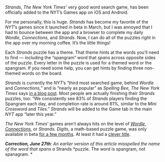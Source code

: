 *Strands*, *The New York Times’* very good word search game, has been officially added to the NYT’s Games app on iOS and Android.

For me personally, this is huge. *Strands* has become my favorite of the *NYT*’s games since it launched in beta in March, but I was annoyed that I had to bounce between the app and a browser to complete my daily *Wordle*, *Connections*, and *Strands*. Now, I can do all of the puzzles right in the app over my morning coffee. It’s the little things!

Each *Strands* puzzle has a theme. That theme hints at the words you’ll need to find — including the “spangram” word that *spans* across opposite sides of the puzzle. Every letter in the puzzle is used for a themed word or the spangram. If you need some help, you can get hints by finding three non-themed words on the board.

*Strands* is currently the *NYT*’s “third most searched game, behind *Wordle* and *Connections,*” and is “nearly as popular” as *Spelling Bee, The New York Times* says [in a blog post](https://www.nytco.com/press/solvers-can-now-play-strands-in-the-new-york-times-games-app/). Most people are actually finishing their *Strands* puzzles, too: “We consistently see 83% of *Strands* players finding the Spangram each day, and completion rate is around 81%, similar to the *Mini Crossword* and *Tiles*.” *Strands* will be added to the Game tab in the main *NYT* app “later this year.”

*The New York Times*’ games aren’t always hits on the level of [*Wordle*](/2024/5/7/24151203/wordle-puzzle-archive-new-york-times), [*Connections*](/2023/8/28/23848942/new-york-times-game-connections-iphone-android), or *Strands*. *Digits*, a math-based puzzle game, was only available in beta [for a few months](/2023/7/18/23798932/the-new-york-times-digits-math-based-puzzle-game-shut-down). At least it had a [clever title](/24186786/wordle-original-name-mr-bugs-wordy-nugz-wardle).

***Correction, June 27th**: An earlier version of this article misspelled the name of the word that spans a* Strands *puzzle. The word is spangram, not spanagram. *
